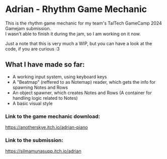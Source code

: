 # Adrian - Rhythm Game Mechanic

This is the rhythm game mechanic for my team's TalTech GameCamp 2024 Gamejam submission.  
I wasn't able to finish it during the jam, so I am working on it now.  

Just a note that this is very much a WIP, but you can have a look at the code, if you are curious :3  

## What I have made so far:  
- A working input system, using keyboard keys
- A "Beatmap" (reffered to as Notemap) reader, which gets the info for spawning Notes and Rows
- An object spawner, which creates Notes and Rows (A container for handling logic related to Notes)
- A basic visual style


### Link to the game mechanic download:  
https://anotherskye.itch.io/adrian-piano
### Link to the submission:  
https://silmamunasupp.itch.io/adrian